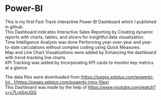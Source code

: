 # Power-BI
This is my first Fast Track interactive Power BI Dashboard which I published in github.<br />
This Dashboard indicates Interactive Sales Reporting by Creating dynamic reports with charts, tables, and slicers for insightful data visualization.<br />
Time Intelligence Analysis was done Performing year-over-year and year-to-date calculations without complex coding using Quick Measures.<br />
Map and Line Chart Visualizations were added by Enhancing the dashboard with trend-tracking line charts.<br />
KPI Tracking was added by Incorporating KPI cards to monitor key metrics at a glance.<br />

The data files were downloaded from:[https://pages.xelplus.com/powerbi-int...](https://pages.xelplus.com/powerbi-intro-files) <br />
This Dashboard was made by the help of https://www.youtube.com/watch?v=c7LrqSxjJQQ
